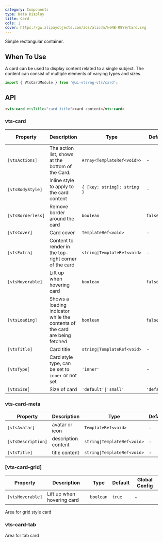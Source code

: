 ```yaml
---
category: Components
type: Data Display
title: Card
cols: 1
cover: https://gw.alipayobjects.com/zos/alicdn/keNB-R8Y9/Card.svg
---
```


Simple rectangular container.

## When To Use

A card can be used to display content related to a single subject. The content can consist of multiple elements of varying types and sizes.

```ts
import { VtsCardModule } from '@ui-vts/ng-vts/card';
```

## API

```html
<vts-card vtsTitle="card title">card content</vts-card>
```

### vts-card

| Property | Description | Type | Default | Global Config |
| -------- | ----------- | ---- | ------- | ------------- |
| `[vtsActions]` | The action list, shows at the bottom of the Card. | `Array<TemplateRef<void>>` | - |
| `[vtsBodyStyle]` | Inline style to apply to the card content | `{ [key: string]: string }` | - |
| `[vtsBorderless]` | Remove border around the card | `boolean` | `false` | ✅ |
| `[vtsCover]` | Card cover | `TemplateRef<void>` | - |
| `[vtsExtra]` | Content to render in the top-right corner of the card | `string\|TemplateRef<void>` | - |
| `[vtsHoverable]` | Lift up when hovering card | `boolean` | `false` | ✅ |
| `[vtsLoading]` | Shows a loading indicator while the contents of the card are being fetched | `boolean` | `false` |
| `[vtsTitle]` | Card title | `string\|TemplateRef<void>` | - |
| `[vtsType]` | Card style type, can be set to `inner` or not set | `'inner'` | - |
| `[vtsSize]` | Size of card | `'default'\|'small'` | `'default'` | ✅ |


### vts-card-meta

| Property | Description | Type | Default |
| -------- | ----------- | ---- | ------- |
| `[vtsAvatar]` | avatar or icon | `TemplateRef<void>` | - |
| `[vtsDescription]` | description content | `string\|TemplateRef<void>` | - |
| `[vtsTitle]` | title content | `string\|TemplateRef<void>` | - |

### [vts-card-grid]

| Property | Description | Type | Default | Global Config |
| -------- | ----------- | ---- | ------- | ------------- |
| `[vtsHoverable]` | Lift up when hovering card | `boolean` | `true` | - |

Area for grid style card

### vts-card-tab
Area for tab card
